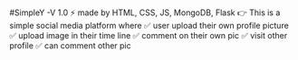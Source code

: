 #SimpleY -V 1.0 
⚡ made by HTML, CSS, JS, MongoDB, Flask
👉 This is a simple social media platform where 
✅ user upload their own profile picture
✅ upload image in their time line
✅ comment on their own pic
✅ visit other profile
✅ can comment other pic
